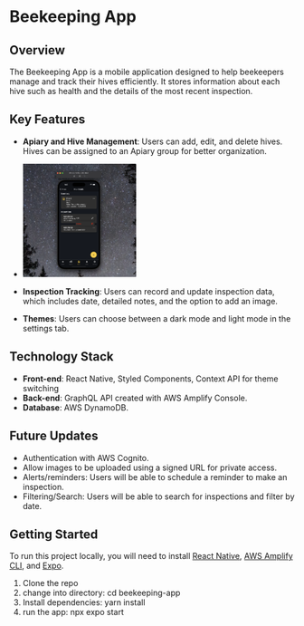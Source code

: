 # Beekeeping App

## Overview
The Beekeeping App is a mobile application designed to help beekeepers manage and track their hives efficiently. It stores information about each hive such as health and the details of the most recent inspection.

## Key Features

- **Apiary and Hive Management**: Users can add, edit, and delete hives. Hives can be assigned to an Apiary group for better organization.
- <img src="https://github.com/OmrM/beekeeping-app-v2/raw/master/images/hive_details_screen.png" alt="Hive Details Screen" width="200">

- **Inspection Tracking**: Users can record and update inspection data, which includes date, detailed notes, and the option to add an image.

- **Themes**: Users can choose between a dark mode and light mode in the settings tab.

## Technology Stack

- **Front-end**: React Native, Styled Components, Context API for theme switching
- **Back-end**: GraphQL API created with AWS Amplify Console.
- **Database**: AWS DynamoDB.

## Future Updates

- Authentication with AWS Cognito.
- Allow images to be uploaded using a signed URL for private access.
- Alerts/reminders: Users will be able to schedule a reminder to make an inspection.
- Filtering/Search: Users will be able to search for inspections and filter by date.

## Getting Started
To run this project locally, you will need to install [React Native](https://reactnative.dev/docs/environment-setup), [AWS Amplify CLI](https://docs.amplify.aws/cli/start/install/), and [Expo](https://docs.expo.dev/get-started/installation/).

1. Clone the repo
2. change into directory:
   cd beekeeping-app
3. Install dependencies:
   yarn install
4. run the app:
   npx expo start
